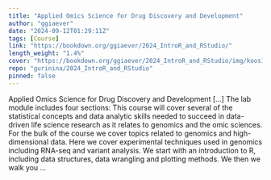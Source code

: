 ```yaml
---
title: "Applied Omics Science for Drug Discovery and Development"
author: "ggiaever"
date: "2024-09-12T01:29:11Z"
tags: [Course]
link: "https://bookdown.org/ggiaever/2024_IntroR_and_RStudio/"
length_weight: "1.4%"
cover: "https://bookdown.org/ggiaever/2024_IntroR_and_RStudio/img/koos10.png"
repo: "gurinina/2024_IntroR_and_RStudio"
pinned: false
---
```


Applied Omics Science for Drug Discovery and Development [...] The lab module includes four sections: This course will cover several of the statistical concepts and data analytic skills needed to succeed in data-driven life science research as it relates to genomics and the omic sciences. For the bulk of the course we cover topics related to genomics and high-dimensional data. Here we cover experimental techniques used in genomics including RNA-seq and variant analysis. We start with an introduction to R, including data structures, data wrangling and plotting methods. We then we walk you ...
